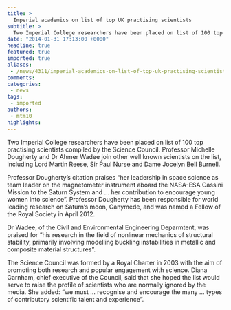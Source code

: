 ```yaml
---
title: >
  Imperial academics on list of top UK practising scientists
subtitle: >
  Two Imperial College researchers have been placed on list of 100 top practising scientists compiled by the Science Council.
date: "2014-01-31 17:13:00 +0000"
headline: true
featured: true
imported: true
aliases:
 - /news/4311/imperial-academics-on-list-of-top-uk-practising-scientists
comments:
categories:
 - news
tags:
 - imported
authors:
 - mtm10
highlights:
---
```


Two Imperial College researchers have been placed on list of 100 top practising scientists compiled by the Science Council. Professor Michelle Dougherty and Dr Ahmer Wadee join other well known scientists on the list, including Lord Martin Reese, Sir Paul Nurse and Dame Jocelyn Bell Burnell.

Professor Dougherty’s citation praises “her leadership in space science as team leader on the magnetometer instrument aboard the NASA-ESA Cassini Mission to the Saturn System and ... her contribution to encourage young women into science”. Professor Dougherty has been responsible for world leading research on Saturn’s moon, Ganymede, and was named a Fellow of the Royal Society in April 2012.

Dr Wadee, of the Civil and Environmental Engineering Deparmtent, was praised for “his research in the field of nonlinear mechanics of structural stability, primarily involving modelling buckling instabilities in metallic and composite material structures”.

The Science Council was formed by a Royal Charter in 2003 with the aim of promoting both research and popular engagement with science. Diana Garnham, chief executive of the Council, said that she hoped the list would serve to raise the profile of scientists who are normally ignored by the media. She added: “we must ... recognise and encourage the many ... types of contributory scientific talent and experience”.

